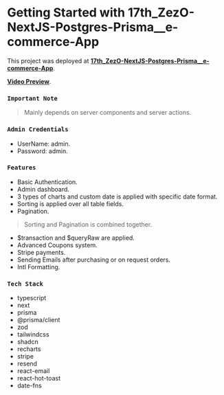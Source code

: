 # Getting Started with 17th_ZezO-NextJS-Postgres-Prisma__e-commerce-App

This project was deployed at **[17th_ZezO-NextJS-Postgres-Prisma__e-commerce-App](https://17th-zez-o-next-js-postgres-prisma-e-commerce-app.vercel.app/)**.

**[Video Preview](https://youtu.be/CnSjQo_LW8o)**.

### `Important Note`

> Mainly depends on server components and server actions.

### `Admin Credentials`

* UserName: admin.
* Password: admin.

### `Features`


* Basic Authentication.
* Admin dashboard.
* 3 types of charts and custom date is applied with specific date format.
* Sorting is applied over all table fields.
* Pagination.
> Sorting and Pagination is combined together.
* $transaction and $queryRaw are applied.
* Advanced Coupons system.
* Stripe payments.
* Sending Emails after purchasing or on request orders.
* Intl Formatting.

### `Tech Stack`

* typescript
* next
* prisma
* @prisma/client
* zod
* tailwindcss
* shadcn
* recharts
* stripe
* resend
* react-email
* react-hot-toast
* date-fns